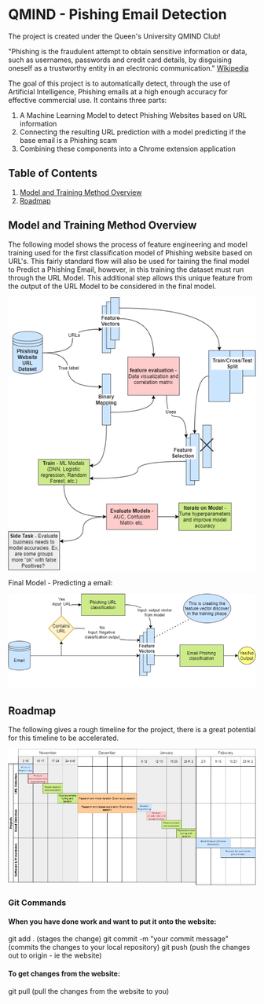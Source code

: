 # QMIND - Pishing Email Detection

The project is created under the Queen's University QMIND Club!

"Phishing is the fraudulent attempt to obtain sensitive information or data, such as usernames, passwords and credit card details, by disguising oneself as a trustworthy entity in an electronic communication." [Wikipedia](https://en.wikipedia.org/wiki/Phishing)

The goal of this project is to automatically detect, through the use of Artificial Intelligence, Phishing emails at a high enough accuracy for effective commercial use. It contains three parts:

1. A Machine Learning Model to detect Phishing Websites based on URL information
2. Connecting the resulting URL prediction with a model predicting if the base email is a Phishing scam
3. Combining these components into a Chrome extension application

## Table of Contents

1. [Model and Training Method Overview](#Model-and-Training-Method-Overview)
2. [Roadmap](#Roadmap)

## Model and Training Method Overview

The following model shows the process of feature engineering and model training used for the first classification model of Phishing website based on URL's. This fairly standard flow will also be used for taining the final model to Predict a Phishing Email, however, in this training the dataset must run through the URL Model. This additional step allows this unique feature from the output of the URL Model to be considered in the final model.

![Training Overview Diagram for URL classification](images/Overview_Diagram_URL_Detection.png)

Final Model - Predicting a email:

![Predicting an email with final model](images/Predicting_diagram.png)

## Roadmap

The following gives a rough timeline for the project, there is a great potential for this timeline to be accelerated.

![Roadmap](images/Roadmap.png)

### Git Commands

#### When you have done work and want to put it onto the website:

git add . (stages the change)
git commit -m "your commit message" (commits the changes to your local repository)
git push (push the changes out to origin - ie the website)

#### To get changes from the website:

git pull (pull the changes from the website to you)
